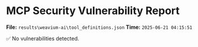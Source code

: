# MCP Security Vulnerability Report
**File:** `results\weavium-ai\tool_definitions.json`
**Time:** `2025-06-21 04:15:51`

✅ No vulnerabilities detected.
